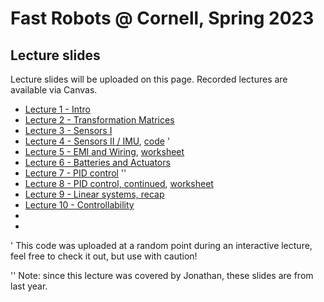 # Fast Robots @ Cornell, Spring 2023

## Lecture slides 

Lecture slides will be uploaded on this page. Recorded lectures are available via Canvas. 

* [Lecture 1 - Intro](./FastRobots-1-Intro.pdf)
* [Lecture 2 - Transformation Matrices](./FastRobots-2-TransformationMatrices.pdf)
* [Lecture 3 - Sensors I](./FastRobots-3-Sensors.pdf)
* [Lecture 4 - Sensors II / IMU](./FastRobots-4-IMU.pdf), [code](./Lecture4-IMU.ino) '
* [Lecture 5 - EMI and Wiring](./FastRobots-5-Wiring.pdf), [worksheet](./FastRobots-5-Wiring_worksheet.pdf)
* [Lecture 6 - Batteries and Actuators](./FastRobots-6-Actuators.pdf)
* [Lecture 7 - PID control](./FastRobots-7-PID(2022).pdf) ''
* [Lecture 8 - PID control, continued](./FastRobots-8-PID_continued.pdf), [worksheet](https://bit.ly/3LIAxae)
* [Lecture 9 - Linear systems, recap](./FastRobots-9-LinearSystems.pdf)
* [Lecture 10 - Controllability](./FastRobots-10-Controllability.pdf)
* 
* 

' This code was uploaded at a random point during an interactive lecture, feel free to check it out, but use with caution!

'' Note: since this lecture was covered by Jonathan, these slides are from last year.




